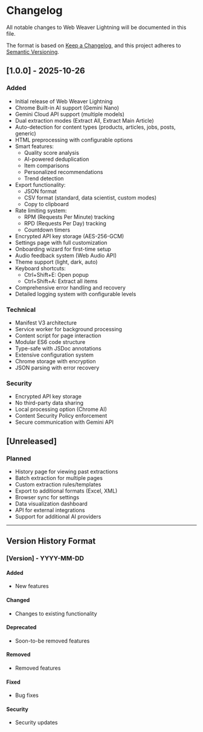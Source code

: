 # Changelog

All notable changes to Web Weaver Lightning will be documented in this file.

The format is based on [Keep a Changelog](https://keepachangelog.com/en/1.0.0/),
and this project adheres to [Semantic Versioning](https://semver.org/spec/v2.0.0.html).

## [1.0.0] - 2025-10-26

### Added
- Initial release of Web Weaver Lightning
- Chrome Built-in AI support (Gemini Nano)
- Gemini Cloud API support (multiple models)
- Dual extraction modes (Extract All, Extract Main Article)
- Auto-detection for content types (products, articles, jobs, posts, generic)
- HTML preprocessing with configurable options
- Smart features:
  - Quality score analysis
  - AI-powered deduplication
  - Item comparisons
  - Personalized recommendations
  - Trend detection
- Export functionality:
  - JSON format
  - CSV format (standard, data scientist, custom modes)
  - Copy to clipboard
- Rate limiting system:
  - RPM (Requests Per Minute) tracking
  - RPD (Requests Per Day) tracking
  - Countdown timers
- Encrypted API key storage (AES-256-GCM)
- Settings page with full customization
- Onboarding wizard for first-time setup
- Audio feedback system (Web Audio API)
- Theme support (light, dark, auto)
- Keyboard shortcuts:
  - Ctrl+Shift+E: Open popup
  - Ctrl+Shift+A: Extract all items
- Comprehensive error handling and recovery
- Detailed logging system with configurable levels

### Technical
- Manifest V3 architecture
- Service worker for background processing
- Content script for page interaction
- Modular ES6 code structure
- Type-safe with JSDoc annotations
- Extensive configuration system
- Chrome storage with encryption
- JSON parsing with error recovery

### Security
- Encrypted API key storage
- No third-party data sharing
- Local processing option (Chrome AI)
- Content Security Policy enforcement
- Secure communication with Gemini API

## [Unreleased]

### Planned
- History page for viewing past extractions
- Batch extraction for multiple pages
- Custom extraction rules/templates
- Export to additional formats (Excel, XML)
- Browser sync for settings
- Data visualization dashboard
- API for external integrations
- Support for additional AI providers

---

## Version History Format

### [Version] - YYYY-MM-DD

#### Added
- New features

#### Changed
- Changes to existing functionality

#### Deprecated
- Soon-to-be removed features

#### Removed
- Removed features

#### Fixed
- Bug fixes

#### Security
- Security updates
